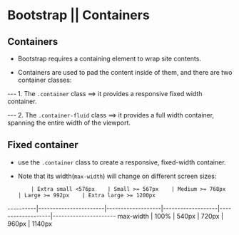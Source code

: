 # Bootstrap || Containers

## Containers

* Bootstrap requires a containing element to wrap site contents.

* Containers are used to pad the content inside of them, and there are two container classes:

--- 1. The ```.container``` class ==> it provides a responsive fixed width container.

--- 2. The ```.container-fluid``` class ==> it provides a full width container, spanning the entire width of the viewport.

## Fixed container

* use the ```.container``` class to create a responsive, fixed-width container.

* Note that its width(```max-width```) will change on different screen sizes:


          | Extra small <576px    | Small >= 567px    | Medium >= 768px   | Large >= 992px    | Extra large >= 1200px
----------|-----------------------|-------------------|-------------------|-------------------|----------------------
max-width |     100%              |     540px         |     720px         |     960px         |     1140px

